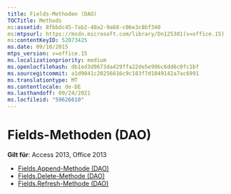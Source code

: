 ```yaml
---
title: Fields-Methoden (DAO)
TOCTitle: Methods
ms:assetid: 8fbbdc45-7ab2-40a2-9a68-c06e3c8bf340
ms:mtpsurl: https://msdn.microsoft.com/library/Dn125301(v=office.15)
ms:contentKeyID: 52073425
ms.date: 09/18/2015
mtps_version: v=office.15
ms.localizationpriority: medium
ms.openlocfilehash: db1ed3d9673da429ffa22de5e99bc6dd6c0fc1bf
ms.sourcegitcommit: a1d9041c20256616c9c183f7d1049142a7ac6991
ms.translationtype: MT
ms.contentlocale: de-DE
ms.lasthandoff: 09/24/2021
ms.locfileid: "59626610"
---
```

# <a name="fields-methods-dao"></a>Fields-Methoden (DAO)

**Gilt für**: Access 2013, Office 2013

- [Fields.Append-Methode (DAO)](fields-append-method-dao.md)
- [Fields.Delete-Methode (DAO)](fields-delete-method-dao.md)
- [Fields.Refresh-Methode (DAO)](fields-refresh-method-dao.md)

